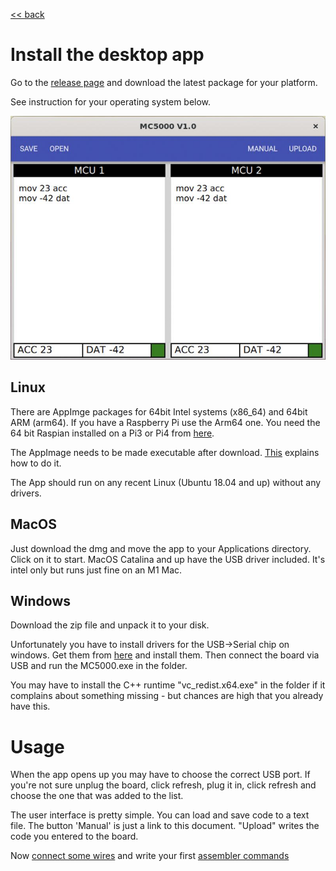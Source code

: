 [<< back](index)

# Install the desktop app

Go to the [release page](https://github.com/RickP/MC5000_DevKit/releases) and download the latest package for your platform.

See instruction for your operating system below.

![GUI screenshot](gui.jpg)

## Linux

There are AppImge packages for 64bit Intel systems (x86_64) and 64bit ARM (arm64). If you have a Raspberry Pi use the Arm64 one. You need the 64 bit Raspian installed on a Pi3 or Pi4 from [here](http://downloads.raspberrypi.org/raspios_arm64/images/).

The AppImage needs to be made executable after download. [This](https://docs.appimage.org/introduction/quickstart.html#ref-quickstart) explains how to do it.

The App should run on any recent Linux (Ubuntu 18.04 and up) without any drivers.

## MacOS

Just download the dmg and move the app to your Applications directory. Click on it to start. MacOS Catalina and up have the USB driver included. It's intel only but runs just fine on an M1 Mac.

## Windows

Download the zip file and unpack it to your disk. 

Unfortunately you have to install drivers for the USB->Serial chip on windows. Get them from [here](http://www.wch-ic.com/downloads/CH341SER_EXE.html) and install them. Then connect the board via USB and run the MC5000.exe in the folder. 

You may have to install the C++ runtime "vc_redist.x64.exe" in the folder if it complains about something missing - but chances are high that you already have this.

# Usage

When the app opens up you may have to choose the correct USB port. If you're not sure unplug the board, click refresh, plug it in, click refresh and choose the one that was added to the list.

The user interface is pretty simple. You can load and save code to a text file. The button 'Manual' is just a link to this document. "Upload" writes the code you entered to the board.

Now [connect some wires](wiring.md) and write your first [assembler commands](assembler.md)